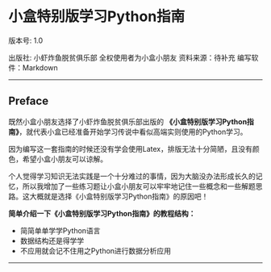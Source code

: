 # 小盒特别版学习Python指南

版本号: 1.0

出版社: 小虾炸鱼脱贫俱乐部
全权使用者为小盒小朋友
资料来源：待补充
编写软件：Markdown

---
## Preface

既然小盒小朋友选择了小虾炸鱼脱贫俱乐部出版的 **《小盒特别版学习Python指南》**，就代表小盒已经准备开始学习传说中看似高端实则使用的Python学习。

因为编写这一套指南的时候还没有学会使用Latex，排版无法十分简陋，且没有颜色，希望小盒小朋友可以谅解。

个人觉得学习知识无法实践是一个十分难过的事情，因为大脑没办法形成长久的记忆，所以我增加了一些练习题让小盒小朋友可以牢牢地记住一些概念和一些解题思路。这大概就是选择《小盒特别版学习Python指南》的原因吧！

**简单介绍一下《小盒特别版学习Python指南》的教程结构：**
* 简简单单学学Python语言
* 数据结构还是得学学
* 不应用就会记不住用之Python进行数据分析应用

---
